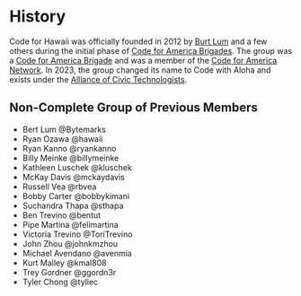 # History

Code for Hawaii was officially founded in 2012 by [Burt Lum](https://twitter.com/burtlo) and a few others during the initial phase of [Code for America Brigades](https://web.archive.org/web/20210510151613/https://www.codeforamerica.org/blog/2012/08/23/introducing-the-brigade-captains-program/). The group was a [Code for America Brigade](https://brigade.codeforamerica.org/brigade/code-for-hawaii) and was a member of the [Code for America Network](https://www.codeforamerica.org/network/). In 2023, the group changed its name to Code with Aloha and exists under the [Alliance of Civic Technologists](https://www.civictechnologists.org/).

## Non-Complete Group of Previous Members

- Bert Lum @Bytemarks
- Ryan Ozawa @hawaii
- Ryan Kanno @ryankanno
- Billy Meinke @billymeinke
- Kathleen Luschek @kluschek
- McKay Davis @mckaydavis
- Russell Vea @rbvea
- Bobby Carter @bobbykimani
- Suchandra Thapa @sthapa
- Ben Trevino @bentut
- Pipe Martina @felimartina
- Victoria Trevino @ToriTrevino
- John Zhou @johnkmzhou
- Michael Avendano @avenmia
- Kurt Malley @kmal808
- Trey Gordner @ggordn3r
- Tyler Chong @tyliec
